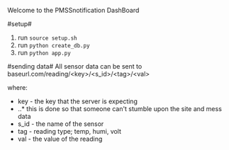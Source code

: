 Welcome to the PMSSnotification DashBoard

#setup#
1. run ```source setup.sh```
2. run ```python create_db.py```
3. run ```python app.py```

#sending data#
All sensor data can be sent to
baseurl.com/reading/&lt;key&gt;/&lt;s_id&gt;/&lt;tag&gt;/&lt;val&gt;

where:
* key - the key that the server is expecting
* ..* this is done so that someone can't stumble upon the site and mess data
* s_id - the name of the sensor
* tag - reading type; temp, humi, volt
* val - the value of the reading

